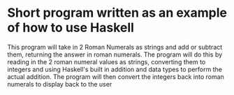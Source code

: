 # Short program written as an example of how to use Haskell
This program will take in 2 Roman Numerals as strings and add or subtract them,
returning the answer in roman numerals.
The program will do this by reading in the 2 roman numeral values as strings,
converting them to integers and using Haskell's built in addition and data types
to perform the actual addition.  The program will then convert the integers
back into roman numerals to display back to the user

